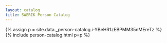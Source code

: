 ```yaml
---
layout: catalog
title: SWERIK Person Catalog
---
```

{% assign p = site.data._person-catalog.i-YBeHR1zEBPMM35nMEreTz %}
{% include person-catalog.html p=p %}

